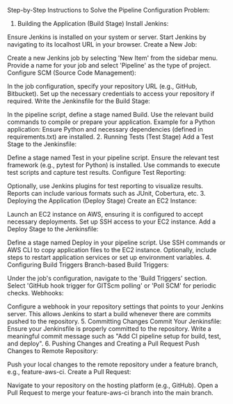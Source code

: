 Step-by-Step Instructions to Solve the Pipeline Configuration Problem:
1. Building the Application (Build Stage)
Install Jenkins:

Ensure Jenkins is installed on your system or server.
Start Jenkins by navigating to its localhost URL in your browser.
Create a New Job:

Create a new Jenkins job by selecting 'New Item' from the sidebar menu.
Provide a name for your job and select 'Pipeline' as the type of project.
Configure SCM (Source Code Management):

In the job configuration, specify your repository URL (e.g., GitHub, Bitbucket).
Set up the necessary credentials to access your repository if required.
Write the Jenkinsfile for the Build Stage:

In the pipeline script, define a stage named Build.
Use the relevant build commands to compile or prepare your application.
Example for a Python application: Ensure Python and necessary dependencies (defined in requirements.txt) are installed.
2. Running Tests (Test Stage)
Add a Test Stage to the Jenkinsfile:

Define a stage named Test in your pipeline script.
Ensure the relevant test framework (e.g., pytest for Python) is installed.
Use commands to execute test scripts and capture test results.
Configure Test Reporting:

Optionally, use Jenkins plugins for test reporting to visualize results.
Reports can include various formats such as JUnit, Cobertura, etc.
3. Deploying the Application (Deploy Stage)
Create an EC2 Instance:

Launch an EC2 instance on AWS, ensuring it is configured to accept necessary deployments.
Set up SSH access to your EC2 instance.
Add a Deploy Stage to the Jenkinsfile:

Define a stage named Deploy in your pipeline script.
Use SSH commands or AWS CLI to copy application files to the EC2 instance.
Optionally, include steps to restart application services or set up environment variables.
4. Configuring Build Triggers
Branch-based Build Triggers:

Under the job's configuration, navigate to the 'Build Triggers' section.
Select 'GitHub hook trigger for GITScm polling' or 'Poll SCM' for periodic checks.
Webhooks:

Configure a webhook in your repository settings that points to your Jenkins server.
This allows Jenkins to start a build whenever there are commits pushed to the repository.
5. Committing Changes
Commit Your Jenkinsfile:
Ensure your Jenkinsfile is properly committed to the repository.
Write a meaningful commit message such as "Add CI pipeline setup for build, test, and deploy".
6. Pushing Changes and Creating a Pull Request
Push Changes to Remote Repository:

Push your local changes to the remote repository under a feature branch, e.g., feature-aws-ci.
Create a Pull Request:

Navigate to your repository on the hosting platform (e.g., GitHub).
Open a Pull Request to merge your feature-aws-ci branch into the main branch.



